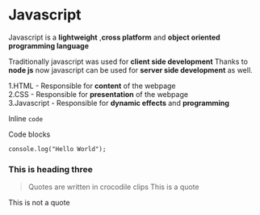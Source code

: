 # Javascript
Javascript is a __lightweight__ ,__cross platform__ and __object oriented programming language__

Traditionally javascript was used for __client side development__
Thanks to __node js__ now javascript can be used for __server side development__ as well.

1.HTML - Responsible for __content__ of the webpage  
2.CSS - Responsible for __presentation__ of the webpage  
3.Javascript - Responsible for __dynamic effects__ and __programming__

Inline `code`

Code blocks
```
console.log("Hello World");

```

### This is heading three

> Quotes are written in crocodile clips
> This is a quote

This is not a quote
